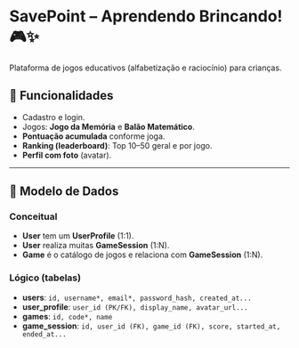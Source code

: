 # SavePoint – Aprendendo Brincando! 🎮✨

Plataforma de jogos educativos (alfabetização e raciocínio) para crianças.  

## 🎯 Funcionalidades
- Cadastro e login.
- Jogos: **Jogo da Memória** e **Balão Matemático**.
- **Pontuação acumulada** conforme joga.
- **Ranking (leaderboard)**: Top 10–50 geral e por jogo.
- **Perfil com foto** (avatar).

---

## 🧠 Modelo de Dados

### Conceitual
- **User** tem um **UserProfile** (1:1).
- **User** realiza muitas **GameSession** (1:N).
- **Game** é o catálogo de jogos e relaciona com **GameSession** (1:N).

### Lógico (tabelas)
- **users**: `id, username*, email*, password_hash, created_at...`
- **user_profile**: `user_id (PK/FK), display_name, avatar_url...`
- **games**: `id, code*, name`
- **game_session**: `id, user_id (FK), game_id (FK), score, started_at, ended_at...`
